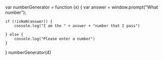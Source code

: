 <!-- PASSWORD GENERATOR -->









var numberGenerator = function (x) {
    var answer = window.prompt("What number");

    if (!isNaN(answer)) {
        console.log("I am the " + answer + "number that I pass")

    } else {
        console.log("Please enter a number")
    }
}
numberGenerator(4)
